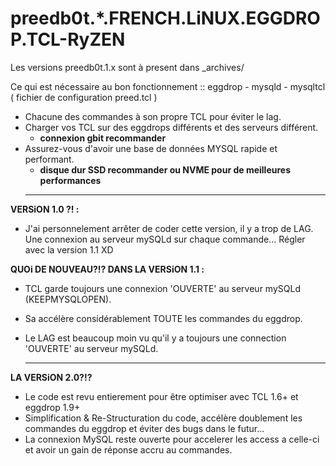 # preedb0t.*.FRENCH.LiNUX.EGGDROP.TCL-RyZEN #

Les versions preedb0t.1.x sont à present dans _archives/

Ce qui est nécessaire au bon fonctionnement :: eggdrop - mysqld - mysqltcl ( fichier de configuration preed.tcl )

- Chacune des commandes à son propre TCL pour éviter le lag.
- Charger vos TCL sur des eggdrops différents et des serveurs différent.
  - **connexion gbit recommander**
- Assurez-vous d'avoir une base de données MYSQL rapide et performant.
  - **disque dur SSD recommander ou NVME pour de meilleures performances**
  -------------------------------------------------------------------------------------------------------

**VERSiON 1.0 ?! :** 
 - J'ai personnelement arrêter de coder cette version, il y a trop de LAG. Une connexion au serveur mySQLd sur chaque commande... Régler avec la version 1.1 XD

**QUOi DE NOUVEAU?!? DANS LA VERSiON 1.1 :**

- TCL garde toujours une connexion 'OUVERTE' au serveur mySQLd (KEEPMYSQLOPEN).
- Sa accélère considérablement TOUTE les commandes du eggdrop.
- Le LAG est beaucoup moin vu qu'il y a toujours une connection 'OUVERTE' au serveur mySQLd.

  -------------------------------------------------------------------------------------------------------

**LA VERSiON 2.0?!?**

- Le code est revu entierement pour être optimiser avec TCL 1.6+ et eggdrop 1.9+
- Simplification & Re-Structuration du code, accélère doublement les commandes du eggdrop et éviter des bugs dans le futur...
- La connexion MySQL reste ouverte pour accelerer les access a celle-ci et avoir un gain de réponse accru au commandes.
